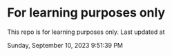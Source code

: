 # For learning purposes only
This repo is for learning purposes only.
Last updated at

Sunday, September 10, 2023 9:51:39 PM

